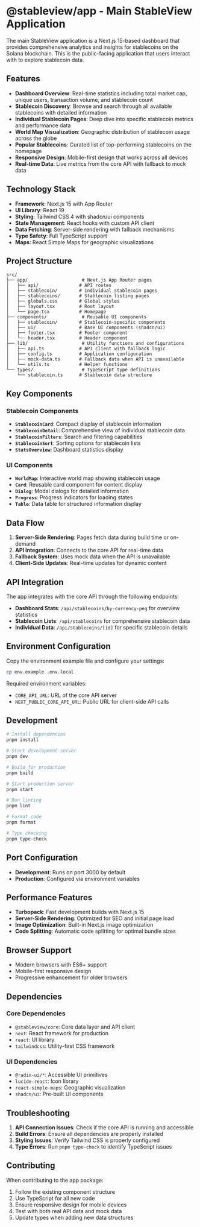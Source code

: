# @stableview/app - Main StableView Application

The main StableView application is a Next.js 15-based dashboard that provides comprehensive analytics and insights for stablecoins on the Solana blockchain. This is the public-facing application that users interact with to explore stablecoin data.

## Features

- **Dashboard Overview**: Real-time statistics including total market cap, unique users, transaction volume, and stablecoin count
- **Stablecoin Discovery**: Browse and search through all available stablecoins with detailed information
- **Individual Stablecoin Pages**: Deep dive into specific stablecoin metrics and performance data
- **World Map Visualization**: Geographic distribution of stablecoin usage across the globe
- **Popular Stablecoins**: Curated list of top-performing stablecoins on the homepage
- **Responsive Design**: Mobile-first design that works across all devices
- **Real-time Data**: Live metrics from the core API with fallback to mock data

## Technology Stack

- **Framework**: Next.js 15 with App Router
- **UI Library**: React 19
- **Styling**: Tailwind CSS 4 with shadcn/ui components
- **State Management**: React hooks with custom API client
- **Data Fetching**: Server-side rendering with fallback mechanisms
- **Type Safety**: Full TypeScript support
- **Maps**: React Simple Maps for geographic visualizations

## Project Structure

```
src/
├── app/                    # Next.js App Router pages
│   ├── api/               # API routes
│   ├── stablecoin/        # Individual stablecoin pages
│   ├── stablecoins/       # Stablecoin listing pages
│   ├── globals.css        # Global styles
│   ├── layout.tsx         # Root layout
│   └── page.tsx           # Homepage
├── components/             # Reusable UI components
│   ├── stablecoin/        # Stablecoin-specific components
│   ├── ui/                # Base UI components (shadcn/ui)
│   ├── footer.tsx         # Footer component
│   └── header.tsx         # Header component
├── lib/                    # Utility functions and configurations
│   ├── api.ts             # API client with fallback logic
│   ├── config.ts          # Application configuration
│   ├── mock-data.ts       # Fallback data when API is unavailable
│   └── utils.ts           # Helper functions
└── types/                  # TypeScript type definitions
    └── stablecoin.ts      # Stablecoin data structure
```

## Key Components

### Stablecoin Components
- **`StablecoinCard`**: Compact display of stablecoin information
- **`StablecoinDetail`**: Comprehensive view of individual stablecoin data
- **`StablecoinFilters`**: Search and filtering capabilities
- **`StablecoinSort`**: Sorting options for stablecoin lists
- **`StatsOverview`**: Dashboard statistics display

### UI Components
- **`WorldMap`**: Interactive world map showing stablecoin usage
- **`Card`**: Reusable card component for content display
- **`Dialog`**: Modal dialogs for detailed information
- **`Progress`**: Progress indicators for loading states
- **`Table`**: Data table for structured information display

## Data Flow

1. **Server-Side Rendering**: Pages fetch data during build time or on-demand
2. **API Integration**: Connects to the core API for real-time data
3. **Fallback System**: Uses mock data when the API is unavailable
4. **Client-Side Updates**: Real-time updates for dynamic content

## API Integration

The app integrates with the core API through the following endpoints:

- **Dashboard Stats**: `/api/stablecoins/by-currency-peg` for overview statistics
- **Stablecoin Lists**: `/api/stablecoins` for comprehensive stablecoin data
- **Individual Data**: `/api/stablecoins/[id]` for specific stablecoin details

## Environment Configuration

Copy the environment example file and configure your settings:

```bash
cp env.example .env.local
```

Required environment variables:
- `CORE_API_URL`: URL of the core API server
- `NEXT_PUBLIC_CORE_API_URL`: Public URL for client-side API calls

## Development

```bash
# Install dependencies
pnpm install

# Start development server
pnpm dev

# Build for production
pnpm build

# Start production server
pnpm start

# Run linting
pnpm lint

# Format code
pnpm format

# Type checking
pnpm type-check
```

## Port Configuration

- **Development**: Runs on port 3000 by default
- **Production**: Configured via environment variables

## Performance Features

- **Turbopack**: Fast development builds with Next.js 15
- **Server-Side Rendering**: Optimized for SEO and initial page load
- **Image Optimization**: Built-in Next.js image optimization
- **Code Splitting**: Automatic code splitting for optimal bundle sizes

## Browser Support

- Modern browsers with ES6+ support
- Mobile-first responsive design
- Progressive enhancement for older browsers

## Dependencies

### Core Dependencies
- `@stableview/core`: Core data layer and API client
- `next`: React framework for production
- `react`: UI library
- `tailwindcss`: Utility-first CSS framework

### UI Dependencies
- `@radix-ui/*`: Accessible UI primitives
- `lucide-react`: Icon library
- `react-simple-maps`: Geographic visualization
- `shadcn/ui`: Pre-built UI components

## Troubleshooting

1. **API Connection Issues**: Check if the core API is running and accessible
2. **Build Errors**: Ensure all dependencies are properly installed
3. **Styling Issues**: Verify Tailwind CSS is properly configured
4. **Type Errors**: Run `pnpm type-check` to identify TypeScript issues

## Contributing

When contributing to the app package:

1. Follow the existing component structure
2. Use TypeScript for all new code
3. Ensure responsive design for mobile devices
4. Test with both real API data and mock data
5. Update types when adding new data structures 